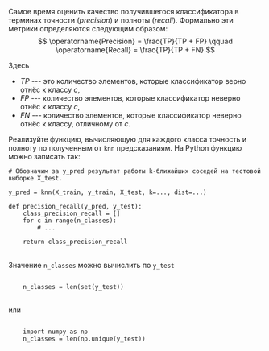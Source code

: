 
Самое время оценить качество получившегося классификатора в
терминах точности (*precision*) и полноты (*recall*). Формально эти
метрики определяются следующим образом:
$$
\operatorname{Precision} = \frac{TP}{TP + FP}
\qquad
\operatorname{Recall} = \frac{TP}{TP + FN}
$$

Здесь
- $TP$ --- это количество элементов, которые классификатор верно отнёс к классу $c$,
- $FP$ --- количество элементов, которые классификатор неверно отнёс к классу $c$,
- $FN$ --- количество элементов, которые классификатор неверно отнёс к классу, отличному от $c$.

Реализуйте функцию, вычисляющую для каждого класса точность и полноту по
полученным от `knn` предсказаниям. На Python функцию можно записать
так:

    # Обозначим за y_pred результат работы k-ближайших соседей на тестовой выборке X_test.
    
    y_pred = knn(X_train, y_train, X_test, k=..., dist=...)

    def precision_recall(y_pred, y_test):
        class_precision_recall = []
        for c in range(n_classes):
            # ...
            
        return class_precision_recall

<br/>
<div class="hint">
Значение <code>n_classes</code> можно вычислить по <code>y_test</code>
<pre>
<code>
    n_classes = len(set(y_test))
</code>
</pre>
или
<pre>
<code>
    import numpy as np
    n_classes = len(np.unique(y_test))
</code>
</pre>
</div>